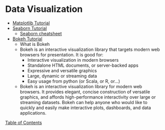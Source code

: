# Data Visualization

- [Matplotlib Tutorial](https://github.com/rougier/matplotlib-tutorial)
- [Seaborn Tutorial](https://seaborn.pydata.org/tutorial.html)
  - [Seaborn cheatsheet](https://s3.amazonaws.com/assets.datacamp.com/blog_assets/Python_Seaborn_Cheat_Sheet.pdf)
- [Bokeh Tutorial](https://hub.gke2.mybinder.org/user/bokeh-bokeh-notebooks-mnh2mjac/notebooks/tutorial/00%20-%20Introduction%20and%20Setup.ipynb)
  - What is Bokeh
  - Bokeh is an interactive visualization library that targets modern web browsers for presentation. It is good for:
    - Interactive visualization in modern browsers
    - Standalone HTML documents, or server-backed apps
    - Expressive and versatile graphics
    - Large, dynamic or streaming data
    - Easy usage from python (or Scala, or R, or...)
  - Bokeh is an interactive visualization library for modern web browsers. It provides elegant, concise construction of versatile graphics, and affords high-performance interactivity over large or streaming datasets. Bokeh can help anyone who would like to quickly and easily make interactive plots, dashboards, and data applications.

[Table of Contents](../index.md)
